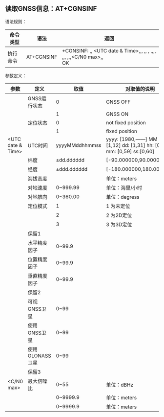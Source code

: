 ## 读取GNSS信息：AT+CGNSINF

语法规则：

| 命令类型 | 语法       | 返回                                                         |
| -------- | ---------- | ------------------------------------------------------------ |
| 执行命令 | AT+CGNSINF | +CGNSINF: <GNSS run status>,<Fix status>, <UTC date & Time>,<Latitude>,<Longitude>, <MSL Altitude>,<Speed Over Ground>, <CourseOver Ground>, <Fix Mode>,<Reserved1>,<HDOP>,<PDOP>, <VDOP>,<Reserved2>,<GNSS Satellites in View>, <GNSS Satellites Used>,<GLONASS Satellites Used>,<Reserved3>,<C/N0 max>,<HPA>,<VPA> <br>OK |

 

参数定义：

| 参数                      | 定义            | 取值           | 对取值的说明                                                 |
| ------------------------- | --------------- | -------------- | ------------------------------------------------------------ |
| <GNSS run status>         | GNSS运行状态    | 0              | GNSS OFF                                                     |
|                           |                 | 1              | GNSS ON                                                      |
| <Fix status>              | 定位状态        | 0              | not fixed position                                           |
|                           |                 | 1              | fixed position                                               |
| <UTC date & Time>         | UTC时间         | yyyyMMddhhmmss | yyyy: [1980,——] MM : [1,12] dd: [1,31] hh: [0,23] mm: [0,59] ss:[0,60] |
| <Latitude>                | 纬度            | ±dd.dddddd     | [-90.000000,90.000000]                                       |
| <Longitude>               | 经度            | ±ddd.dddddd    | [-180.000000,180.000000]                                     |
| <MSL Altitude>            | 海拔高度        |                | 单位：meters                                                 |
| <Speed Over Ground>       | 对地速度        | 0~999.99       | 单位：海里/小时                                              |
| <Course Over Ground>      | 对地航向        | 0~360.00       | 单位：degress                                                |
| <Fix Mode>                | 定位模式        | 1              | 1 为未定位                                                   |
|                           |                 | 2              | 2 为2D定位                                                   |
|                           |                 | 3              | 3 为3D定位                                                   |
| <Reserved1>               | 保留1           |                |                                                              |
| <HDOP>                    | 水平精度因子    | 0~99.9         |                                                              |
| <PDOP>                    | 位置精度因子    | 0~99.9         |                                                              |
| <VDOP>                    | 垂直精度因子    | 0~99.9         |                                                              |
| <Reserved2>               | 保留2           |                |                                                              |
| <GNSS Satellites in View> | 可视GNSS卫星    | 0~99           |                                                              |
| <GNSS Satellites Used>    | 使用GNSS卫星    | 0~99           |                                                              |
| <GLONASS Satellites Used> | 使用GLONASS卫星 | 0~99           |                                                              |
| <Reserved3>               | 保留3           |                |                                                              |
| <C/N0 max>                | 最大信噪比      | 0~55           | 单位：dBHz                                                   |
| <HPA>                     |                 | 0~9999.9       | 单位：meters                                                 |
| <VPA>                     |                 | 0~9999.9       | 单位：meters                                                 |
